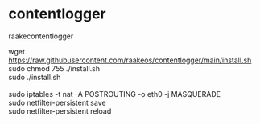 # contentlogger
raakecontentlogger

wget https://raw.githubusercontent.com/raakeos/contentlogger/main/install.sh<br>
sudo chmod 755 ./install.sh<br>
sudo ./install.sh<br>
<br>
sudo iptables -t nat -A POSTROUTING -o eth0 -j MASQUERADE<br>
sudo netfilter-persistent save<br>
sudo netfilter-persistent reload<br>

